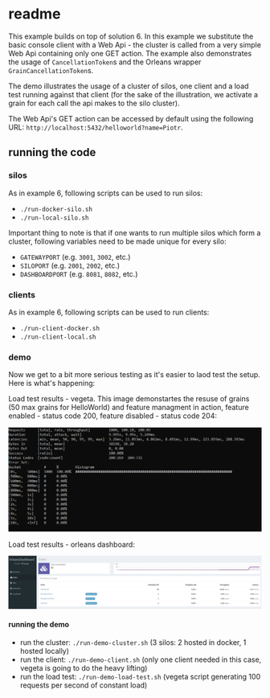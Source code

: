 # readme

This example builds on top of solution 6.
In this example we substitute the basic console client with a Web Api - the cluster is called from a very simple Web Api containing only one GET action. The example also demonstrates the usage of `CancellationToken`s and the Orleans wrapper `GrainCancellationToken`s.

The demo illustrates the usage of a cluster of silos, one client and a load test running against that client (for the sake of the illustration, we activate a grain for each call the api makes to the silo cluster).

The Web Api's GET action can be accessed by default using the following URL: `http://localhost:5432/helloworld?name=Piotr`.

## running the code

### silos

As in example 6, following scripts can be used to run silos:

* `./run-docker-silo.sh`
* `./run-local-silo.sh`

Important thing to note is that if one wants to run multiple silos which form a cluster, following variables need to be made unique for every silo:

* `GATEWAYPORT` (e.g. `3001`, `3002`, etc.)
* `SILOPORT` (e.g. `2001`, `2002`, etc.)
* `DASHBOARDPORT` (e.g. `8081`, `8082`, etc.)

### clients

As in example 6, following scripts can be used to run clients:

* `./run-client-docker.sh`
* `./run-client-local.sh`

### demo

Now we get to a bit more serious testing as it's easier to laod test the setup. Here is what's happening:

Load test results - vegeta. This image demonstartes the resuse of grains (50 max grains for HelloWorld)
and feature managment in action, feature enabled - status code 200, feature disabled - status code 204:

![2](./imgs/1.png)

Load test results - orleans dashboard:

![3](./imgs/2.png)

#### running the demo

* run the cluster: `./run-demo-cluster.sh` (3 silos: 2 hosted in docker, 1 hosted locally)
* run the client: `./run-demo-client.sh` (only one client needed in this case, vegeta is going to do the heavy lifting)
* run the load test: `./run-demo-load-test.sh` (vegeta script generating 100 requests per second of constant load)